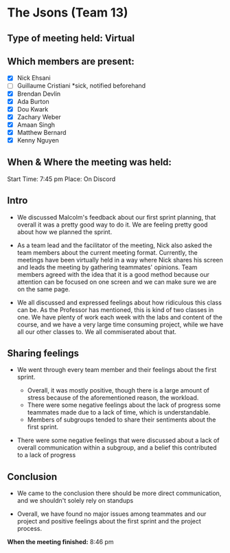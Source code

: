 # The Jsons (Team 13)

## Type of meeting held: Virtual

## Which members are present:
- [x] Nick Ehsani
- [ ] Guillaume Cristiani      *sick, notified beforehand
- [x] Brendan Devlin
- [x] Ada Burton
- [x] Dou Kwark
- [x] Zachary Weber
- [x] Amaan Singh
- [x] Matthew Bernard
- [x] Kenny Nguyen

## When & Where the meeting was held:  
Start Time: 7:45 pm Place: On Discord

## Intro
- We discussed Malcolm's feedback about our first sprint planning, that overall it was a pretty good way to do it. We are feeling pretty good about how we planned the sprint.

- As a team lead and the facilitator of the meeting, Nick also asked the team members about the current meeting format. Currently, the meetings have been virtually held in a way where Nick shares his screen and leads the meeting by gathering teammates' opinions. Team members agreed with the idea that it is a good method because our attention can be focused on one screen and we can make sure we are on the same page. 

- We all discussed and expressed feelings about how ridiculous this class can be. As the Professor has mentioned, this is kind of two classes in one. We have plenty of work each week with the labs and content of the course, and we have a very large time consuming project, while we have all our other classes to. We all commiserated about that.

## Sharing feelings
- We went through every team member and their feelings about the first sprint.
  - Overall, it was mostly positive, though there is a large amount of stress because of the aforementioned reason, the workload.
  - There were some negative feelings about the lack of progress some teammates made due to a lack of time, which is understandable.
  - Members of subgroups tended to share their sentiments about the first sprint.

- There were some negative feelings that were discussed about a lack of overall communication within a subgroup, and a belief this contributed to a lack of progress

## Conclusion
- We came to the conclusion there should be more direct communication, and we shouldn't solely rely on standups

- Overall, we have found no major issues among teammates and our project and positive feelings about the first sprint and the project process.


**When the meeting finished:** 8:46 pm
